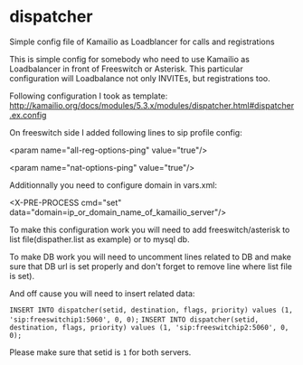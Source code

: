 # dispatcher
Simple config file of Kamailio as Loadblancer for calls and registrations

This is simple config for somebody who need to use Kamailio as Loadbalancer in front of Freeswitch or Asterisk. This particular configuration will Loadbalance not only INVITEs, but registrations too.

Following configuration I took as template:
http://kamailio.org/docs/modules/5.3.x/modules/dispatcher.html#dispatcher.ex.config

On freeswitch side I added following lines to sip profile config:

\<param name="all-reg-options-ping" value="true"/>

\<param name="nat-options-ping" value="true"/>

Additionnally you need to configure domain in vars.xml:

\<X-PRE-PROCESS cmd="set" data="domain=ip_or_domain_name_of_kamailio_server"/>

To make this configuration work you will need to add freeswitch/asterisk to list file(dispather.list as example) or to mysql db. 

To make DB work you will need to uncomment lines related to DB and make sure that DB url is set properly and don't forget to remove line where list file is set). 

And off cause you will need to insert related data:

`INSERT INTO dispatcher(setid, destination, flags, priority) values (1, 'sip:freeswitchip1:5060', 0, 0);`
`INSERT INTO dispatcher(setid, destination, flags, priority) values (1, 'sip:freeswitchip2:5060', 0, 0);`

Please make sure that setid is `1` for both servers.

